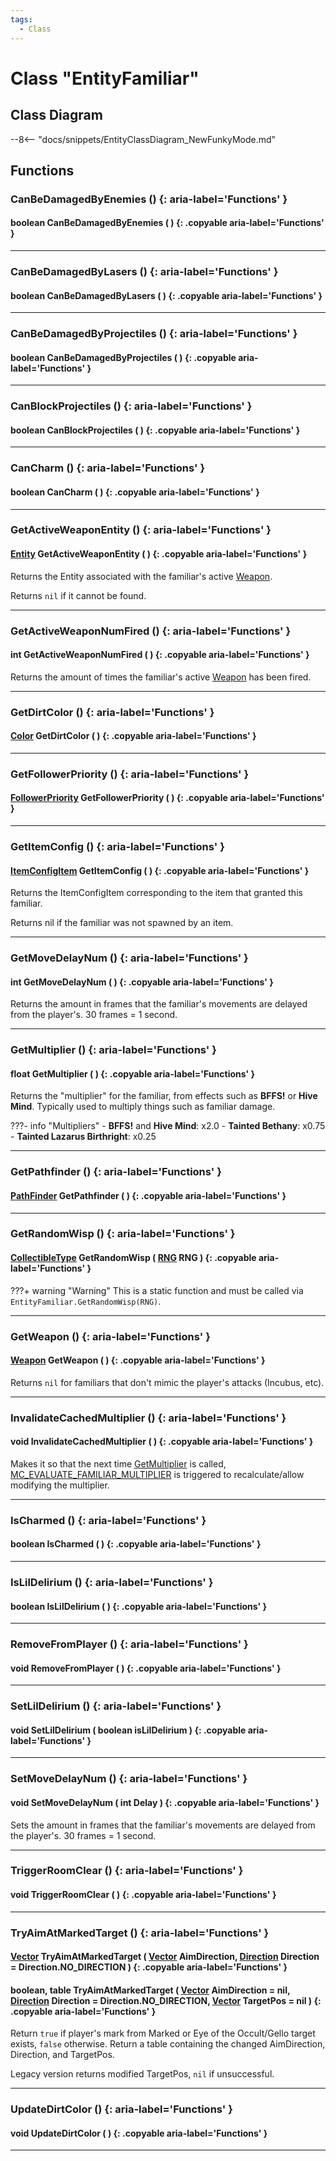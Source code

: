 ```yaml
---
tags:
  - Class
---
```

# Class "EntityFamiliar"

## Class Diagram
--8<-- "docs/snippets/EntityClassDiagram_NewFunkyMode.md"
## Functions

### CanBeDamagedByEnemies () {: aria-label='Functions' }
#### boolean CanBeDamagedByEnemies ( ) {: .copyable aria-label='Functions' }

___
### CanBeDamagedByLasers () {: aria-label='Functions' }
#### boolean CanBeDamagedByLasers ( ) {: .copyable aria-label='Functions' }

___
### CanBeDamagedByProjectiles () {: aria-label='Functions' }
#### boolean CanBeDamagedByProjectiles ( ) {: .copyable aria-label='Functions' }

___
### CanBlockProjectiles () {: aria-label='Functions' }
#### boolean CanBlockProjectiles ( ) {: .copyable aria-label='Functions' }

___
### CanCharm () {: aria-label='Functions' }
#### boolean CanCharm ( ) {: .copyable aria-label='Functions' }

___
### GetActiveWeaponEntity () {: aria-label='Functions' }
#### [Entity](Entity.md) GetActiveWeaponEntity ( ) {: .copyable aria-label='Functions' }
Returns the Entity associated with the familiar's active [Weapon](Weapon.md).

Returns `nil` if it cannot be found.

___
### GetActiveWeaponNumFired () {: aria-label='Functions' }
#### int GetActiveWeaponNumFired ( ) {: .copyable aria-label='Functions' }
Returns the amount of times the familiar's active [Weapon](Weapon.md) has been fired.

___
### GetDirtColor () {: aria-label='Functions' }
#### [Color](Color.md) GetDirtColor ( ) {: .copyable aria-label='Functions' }

___
### GetFollowerPriority () {: aria-label='Functions' }
#### [FollowerPriority](enums/FollowerPriority.md) GetFollowerPriority ( ) {: .copyable aria-label='Functions' }

___
### GetItemConfig () {: aria-label='Functions' }
#### [ItemConfigItem](ItemConfig_Item.md) GetItemConfig ( ) {: .copyable aria-label='Functions' }
Returns the ItemConfigItem corresponding to the item that granted this familiar.

Returns nil if the familiar was not spawned by an item.

___
### GetMoveDelayNum () {: aria-label='Functions' }
#### int GetMoveDelayNum ( ) {: .copyable aria-label='Functions' }
Returns the amount in frames that the familiar's movements are delayed from the player's. 30 frames = 1 second.

___
### GetMultiplier () {: aria-label='Functions' }
#### float GetMultiplier ( ) {: .copyable aria-label='Functions' }
Returns the "multiplier" for the familiar, from effects such as **BFFS!** or **Hive Mind**. Typically used to multiply things such as familiar damage.

???- info "Multipliers"
    - **BFFS!** and **Hive Mind**: x2.0
    - **Tainted Bethany**: x0.75
    - **Tainted Lazarus Birthright**: x0.25

___
### GetPathfinder () {: aria-label='Functions' }
#### [PathFinder](https://wofsauge.github.io/IsaacDocs/rep/PathFinder.html) GetPathfinder ( ) {: .copyable aria-label='Functions' }

___
### GetRandomWisp () {: aria-label='Functions' }
#### [CollectibleType](https://wofsauge.github.io/IsaacDocs/rep/enums/CollectibleType.html) GetRandomWisp ( [RNG](RNG.md) RNG ) {: .copyable aria-label='Functions' }
???+ warning "Warning"
    This is a static function and must be called via `EntityFamiliar.GetRandomWisp(RNG)`.

___
### GetWeapon () {: aria-label='Functions' }
#### [Weapon](Weapon.md) GetWeapon ( ) {: .copyable aria-label='Functions' }
Returns `nil` for familiars that don't mimic the player's attacks (Incubus, etc).

___
### InvalidateCachedMultiplier () {: aria-label='Functions' }
#### void InvalidateCachedMultiplier ( ) {: .copyable aria-label='Functions' }
Makes it so that the next time [GetMultiplier](EntityFamiliar.md#getmultiplier) is called, [MC_EVALUATE_FAMILIAR_MULTIPLIER](enums/ModCallbacks.md#mc_evaluate_familiar_multiplier) is triggered to recalculate/allow modifying the multiplier.

___
### IsCharmed () {: aria-label='Functions' }
#### boolean IsCharmed ( ) {: .copyable aria-label='Functions' }

___
### IsLilDelirium () {: aria-label='Functions' }
#### boolean IsLilDelirium ( ) {: .copyable aria-label='Functions' }

___
### RemoveFromPlayer () {: aria-label='Functions' }
#### void RemoveFromPlayer ( ) {: .copyable aria-label='Functions' }

___
### SetLilDelirium () {: aria-label='Functions' }
#### void SetLilDelirium ( boolean isLilDelirium ) {: .copyable aria-label='Functions' }

___
### SetMoveDelayNum () {: aria-label='Functions' }
#### void SetMoveDelayNum ( int Delay ) {: .copyable aria-label='Functions' }
Sets the amount in frames that the familiar's movements are delayed from the player's. 30 frames = 1 second.

___
### TriggerRoomClear () {: aria-label='Functions' }
#### void TriggerRoomClear ( ) {: .copyable aria-label='Functions' }

___
### TryAimAtMarkedTarget () {: aria-label='Functions' }
#### [Vector](Vector.md) TryAimAtMarkedTarget ( [Vector](Vector.md) AimDirection, [Direction](https://wofsauge.github.io/IsaacDocs/rep/enums/Direction.html) Direction = Direction.NO_DIRECTION ) {: .copyable aria-label='Functions' }
#### boolean, table TryAimAtMarkedTarget ( [Vector](Vector.md) AimDirection = nil, [Direction](https://wofsauge.github.io/IsaacDocs/rep/enums/Direction.html) Direction = Direction.NO_DIRECTION, [Vector](Vector.md) TargetPos = nil ) {: .copyable aria-label='Functions' }
Return `true` if player's mark from Marked or Eye of the Occult/Gello target exists, `false` otherwise.
Return a table containing the changed AimDirection, Direction, and TargetPos.

Legacy version returns modified TargetPos, `nil` if unsuccessful.

___
### UpdateDirtColor () {: aria-label='Functions' }
#### void UpdateDirtColor ( ) {: .copyable aria-label='Functions' }

___
